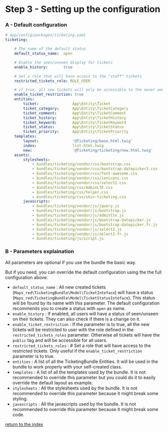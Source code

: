 Step 3 - Setting up the configuration
=====================================

### A - Default configuration

```yaml
# app/config/packages/ticketing.yaml
ticketing:

    # The name of the default status
    default_status_name:  open

    # Enable the seen/unseen display for tickets
    enable_history:       true

    # Set a role that will have access to the "staff" tickets
    restricted_tickets_role: ROLE_USER

    # if true, all new tickets will only be accessible to the owner and the restricted_ticket_role. If false, all new tickets will be public
    enable_ticket_restriction: true
    entities:
        ticket:               App\Entity\Ticket
        ticket_category:      App\Entity\TicketCategory
        ticket_comment:       App\Entity\TicketComment
        ticket_history:       App\Entity\TicketHistory
        ticket_keyword:       App\Entity\TicketKeyword
        ticket_status:        App\Entity\TicketStatus
        ticket_priority:      App\Entity\TicketPriority
    templates:
        layout:               '@Ticketing/base.html.twig'
        index:                list.html.twig
        new:                  '@Ticketing/ticketing/new.html.twig'
    assets:
        stylesheets:
            - bundles/ticketing/vendor/css/bootstrap.css
            - bundles/ticketing/vendor/css/bootstrap-datepicker3.css
            - bundles/ticketing/vendor/css/font-awesome.css
            - bundles/ticketing/vendor/css/ionicons.css
            - bundles/ticketing/vendor/css/select2.css
            - bundles/ticketing/css/AdminLTE.css
            - bundles/ticketing/css/helper.css
            - bundles/ticketing/css/skin-ticketing.css
        javascripts:
            - bundles/ticketing/vendor/js/jquery.js
            - bundles/ticketing/vendor/js/bootstrap.js
            - bundles/ticketing/vendor/js/adminlte.js
            - bundles/ticketing/vendor/js/bootstrap-datepicker.js
            - bundles/ticketing/vendor/js/bootstrap-datepicker.fr.js
            - bundles/ticketing/vendor/js/select2.js
            - bundles/ticketing/vendor/js/select2-fr.js
            - bundles/ticketing/js/script.js
```

### B - Parameters explaination

All parameters are optional if you use the bundle the basic way.

But if you need, you can override the default configuration using the the full configuration above.

* ``default_status_name`` : All new created tickets (``Maps_red\TicketingBundle\Model\TicketInteface``) will have a
status (``Maps_red\TicketingBundle\Model\TicketStatusInteface``). This status will be found by its name with this parameter.
The default configuration recommends you to create a status with ``open`` as name.
* ``enable_history`` : If enabled, all users will have a status of seen/unseen on their tickets. 
They can also check if there is a change on it.
* ``enable_ticket_restriction`` : If the parameter is to true, all the new tickets will be restricted to user with the 
role defined in the ``restricted_tickets_roles`` parameter. Otherwise all tickets will have the ``public`` tag and will 
be accessible for all users.
* ``restricted_tickets_roles`` :  # Set a role that will have access to the restricted tickets. Only useful if the 
``enable_ticket_restriction`` parameter is to true.
* ``entities`` : A list of all the TicketingBundle Entities. It will be used in the bundle to work properly with your 
self-created class.
* ``templates`` : A list of all the templates used by the bundle. It is not recommended to override this parameter but 
you could do it to easily override the default layout as example.  
* ``stylesheets`` : All the stylesheets used by the bundle. It is not recommended to override this parameter because
it might break some styling.
* ``javascripts`` : All the javascripts used by the bundle. It is not recommended to override this parameter because
it might break some code.


[return to the index](../README.md)